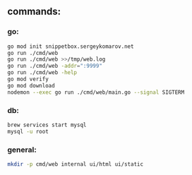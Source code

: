 ## commands:

### go:
```sh
go mod init snippetbox.sergeykomarov.net
go run ./cmd/web
go run ./cmd/web >>/tmp/web.log
go run ./cmd/web -addr=":9999"
go run ./cmd/web -help
go mod verify
go mod download
nodemon --exec go run ./cmd/web/main.go --signal SIGTERM
```

### db:
```sh
brew services start mysql
mysql -u root
```

### general:
```sh
mkdir -p cmd/web internal ui/html ui/static
```
